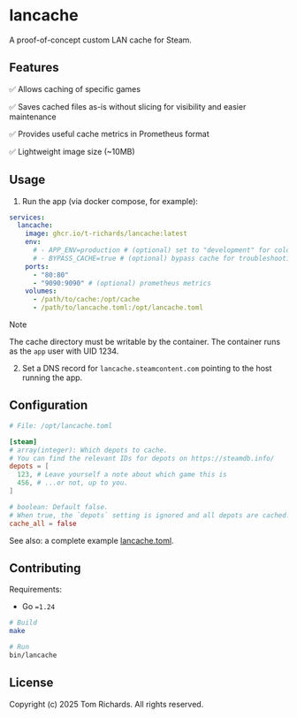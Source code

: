 # lancache

A proof-of-concept custom LAN cache for Steam.

## Features

:white_check_mark: Allows caching of specific games

:white_check_mark: Saves cached files as-is without slicing for visibility and easier maintenance

:white_check_mark: Provides useful cache metrics in Prometheus format

:white_check_mark: Lightweight image size (~10MB)

## Usage

1. Run the app (via docker compose, for example):

```yaml
services:
  lancache:
    image: ghcr.io/t-richards/lancache:latest
    env:
      # - APP_ENV=production # (optional) set to "development" for colorful console output
      # - BYPASS_CACHE=true # (optional) bypass cache for troubleshooting
    ports:
      - "80:80"
      - "9090:9090" # (optional) prometheus metrics
    volumes:
      - /path/to/cache:/opt/cache
      - /path/to/lancache.toml:/opt/lancache.toml
```

> [!NOTE]  
> The cache directory must be writable by the container.
> The container runs as the `app` user with UID 1234.

2. Set a DNS record for `lancache.steamcontent.com` pointing to the host running the app.

## Configuration

```toml
# File: /opt/lancache.toml

[steam]
# array(integer): Which depots to cache.
# You can find the relevant IDs for depots on https://steamdb.info/
depots = [
  123, # Leave yourself a note about which game this is
  456, # ...or not, up to you.
]

# boolean: Default false.
# When true, the `depots` setting is ignored and all depots are cached.
cache_all = false
```

See also: a complete example [lancache.toml](lancache.toml).

## Contributing

Requirements:

 - Go `=1.24`

```bash
# Build
make

# Run
bin/lancache
```

## License

Copyright (c) 2025 Tom Richards. All rights reserved.
